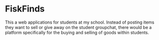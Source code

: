 # FiskFinds
This a web applications for students at my school. Instead of posting items they want to sell or give away on the student groupchat, there would be a platform specifically for the buying and selling of goods within students.
